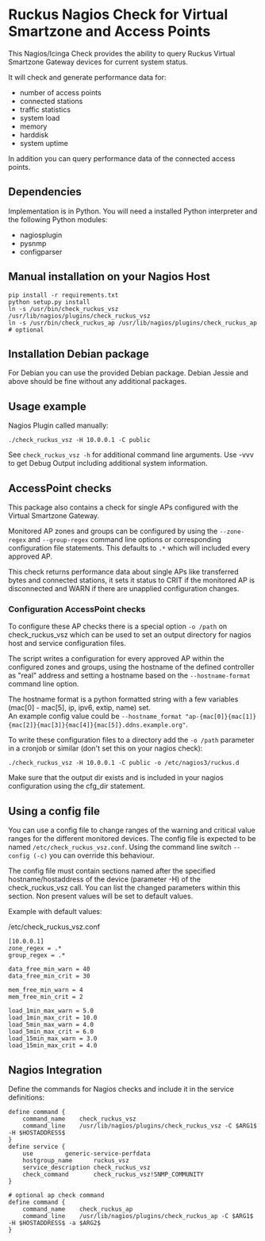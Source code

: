 # Ruckus Nagios Check for Virtual Smartzone and Access Points

This Nagios/Icinga Check provides the ability to query Ruckus Virtual Smartzone Gateway devices for current system status.

It will check and generate performance data for:

  - number of access points
  - connected stations
  - traffic statistics
  - system load
  - memory
  - harddisk
  - system uptime
 
In addition you can query performance data of the connected access points. 
 
## Dependencies

  Implementation is in Python. You will need a installed Python interpreter and the following Python modules:
  
  - nagiosplugin
  - pysnmp
  - configparser

## Manual installation on your Nagios Host
```
pip install -r requirements.txt
python setup.py install
ln -s /usr/bin/check_ruckus_vsz /usr/lib/nagios/plugins/check_ruckus_vsz
ln -s /usr/bin/check_ruckus_ap /usr/lib/nagios/plugins/check_ruckus_ap # optional
```

## Installation Debian package

For Debian you can use the provided Debian package. Debian Jessie and above should be fine without any additional packages. 

## Usage example

Nagios Plugin called manually:

```
./check_ruckus_vsz -H 10.0.0.1 -C public
```

See `check_ruckus_vsz -h` for additional command line arguments. Use -vvv to get Debug Output including additional system information.

## AccessPoint checks

This package also contains a check for single APs configured with the Virtual Smartzone Gateway.

Monitored AP zones and groups can be configured by using the `--zone-regex` and `--group-regex` command line options or corresponding configuration file statements. 
This defaults to `.*` which will included every approved AP.

This check returns performance data about single APs like transferred bytes and connected stations,
it sets it status to CRIT if the monitored AP is disconnected and WARN if there are unapplied configuration changes.

### Configuration AccessPoint checks

To configure these AP checks there is a special option `-o /path` on check_ruckus_vsz which can be used to set
an output directory for nagios host and service configuration files.

The script writes a configuration for every approved AP within the configured zones and groups,
using the hostname of the defined controller as "real" address and setting a hostname based on the
`--hostname-format` command line option.

The hostname format is a python formatted string with a few variables (mac[0] - mac[5], ip, ipv6, extip, name) set.  
An example config value could be `--hostname_format "ap-{mac[0]}{mac[1]}{mac[2]}{mac[3]}{mac[4]}{mac[5]}.ddns.example.org"`.

To write these configuration files to a directory add the `-o /path` parameter in a cronjob or similar (don't set this on your nagios check):

```
./check_ruckus_vsz -H 10.0.0.1 -C public -o /etc/nagios3/ruckus.d
```

Make sure that the output dir exists and is included in your nagios configuration using the cfg_dir statement. 

## Using a config file

You can use a config file to change ranges of the warning and critical value ranges for the different monitored devices. 
The config file is expected to be named `/etc/check_ruckus_vsz.conf`. Using the command line switch `--config (-c)` you can override this behaviour.

The config file must contain sections named after the specified hostname/hostaddress of the device (parameter -H) of the check_ruckus_vsz call.
You can list the changed parameters within this section. Non present values will be set to default values.

Example with default values:

/etc/check_ruckus_vsz.conf

```
[10.0.0.1]
zone_regex = .*
group_regex = .*

data_free_min_warn = 40
data_free_min_crit = 30

mem_free_min_warn = 4
mem_free_min_crit = 2

load_1min_max_warn = 5.0
load_1min_max_crit = 10.0
load_5min_max_warn = 4.0
load_5min_max_crit = 6.0
load_15min_max_warn = 3.0
load_15min_max_crit = 4.0
```

## Nagios Integration

Define the commands for Nagios checks and include it in the service definitions:

```
define command {
	command_name	check_ruckus_vsz
	command_line	/usr/lib/nagios/plugins/check_ruckus_vsz -C $ARG1$ -H $HOSTADDRESS$
}
define service {
	use			generic-service-perfdata
	hostgroup_name		ruckus_vsz
	service_description	check_ruckus_vsz
	check_command		check_ruckus_vsz!SNMP_COMMUNITY
}

# optional ap check command
define command {
	command_name	check_ruckus_ap
	command_line	/usr/lib/nagios/plugins/check_ruckus_ap -C $ARG1$ -H $HOSTADDRESS$ -a $ARG2$
}
```
